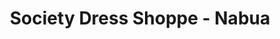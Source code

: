 ---
title: "Society Dress Shoppe - Nabua"
url: /nabua/society-dress-shoppe-nabua/
shop: Allgemein
---